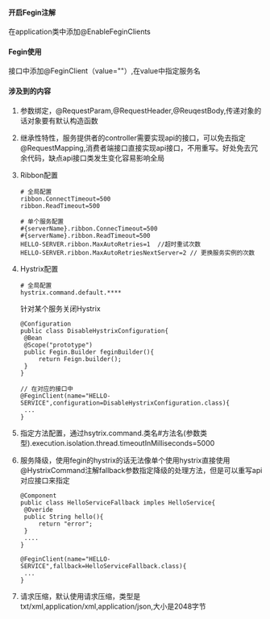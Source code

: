 #### 开启Fegin注解

在application类中添加@EnableFeginClients

#### Fegin使用

接口中添加@FeginClient（value=""）,在value中指定服务名

#### 涉及到的内容

1. 参数绑定，@RequestParam,@RequestHeader,@ReuqestBody,传递对象的话对象要有默认构造函数

2. 继承性特性，服务提供者的controller需要实现api的接口，可以免去指定@RequestMapping,消费者端接口直接实现api接口，不用重写。好处免去冗余代码，缺点api接口类发生变化容易影响全局

3. Ribbon配置

   ```
   # 全局配置
   ribbon.ConnectTimeout=500
   ribbon.ReadTimeout=500
   
   # 单个服务配置
   #{serverName}.ribbon.ConnecTimeout=500
   #{serverName}.ribbon.ReadTimeout=500
   HELLO-SERVER.ribbon.MaxAutoRetries=1  //超时重试次数
   HELLO-SERVER.ribbon.MaxAutoRetriesNextServer=2 // 更换服务实例的次数
   ```

4. Hystrix配置

   ```
   # 全局配置
   hystrix.command.default.****
   ```

   针对某个服务关闭Hystrix

   ```
   @Configuration
   public class DisableHystrixConfiguration{
   	@Bean
   	@Scope("prototype")
   	public Fegin.Builder feginBuilder(){
   		return Feign.builder();
   	}
   }
   
   // 在对应的接口中
   @FeginClient(name="HELLO-SERVICE",configuration=DisableHystrixConfiguration.class){
   	...
   }
   ```

5. 指定方法配置，通过hsytrix.command.类名#方法名(参数类型).execution.isolation.thread.timeoutInMilliseconds=5000

6. 服务降级，使用fegin的hystrix的话无法像单个使用hystrix直接使用@HystrixCommand注解fallback参数指定降级的处理方法，但是可以重写api对应接口来指定

   ```
   @Component
   public class HelloServiceFallback imples HelloService{
   	@Overide
   	public String hello(){
   		return "error";
   	}
   	....
   }
   
   @FeginClient(name="HELLO-SERVICE",fallback=HelloServiceFallback.class){
   	...
   }
   ```

7. 请求压缩，默认使用请求压缩，类型是txt/xml,application/xml,application/json,大小是2048字节